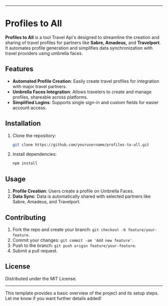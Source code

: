  
---

# Profiles to All

**Profiles to All** is a tool Travel Api's designed to streamline the creation and sharing of travel profiles for partners like **Sabre, Amadeus,** and **Travelport**. It automates profile generation and simplifies data synchronization with travel providers using umbrella faces.

## Features

- **Automated Profile Creation**: Easily create travel profiles for integration with major travel partners.
- **Umbrella Faces Integration**: Allows travelers to create and manage profiles, shareable across platforms.
- **Simplified Logins**: Supports single sign-in and custom fields for easier account access.

## Installation

1. Clone the repository:
   ```bash
   git clone https://github.com/yourusername/profiles-to-all.git
   ```
2. Install dependencies:
   ```bash
   npm install
   ```

## Usage

1. **Profile Creation**: Users create a profile on Umbrella Faces.
2. **Data Sync**: Data is automatically shared with selected partners like Sabre, Amadeus, and Travelport.

## Contributing

1. Fork the repo and create your branch: `git checkout -b feature/your-feature`.
2. Commit your changes: `git commit -am 'Add new feature'`.
3. Push to the branch: `git push origin feature/your-feature`.
4. Submit a pull request.

## License

Distributed under the MIT License.

---

This template provides a basic overview of the project and its setup steps. Let me know if you want further details added!
